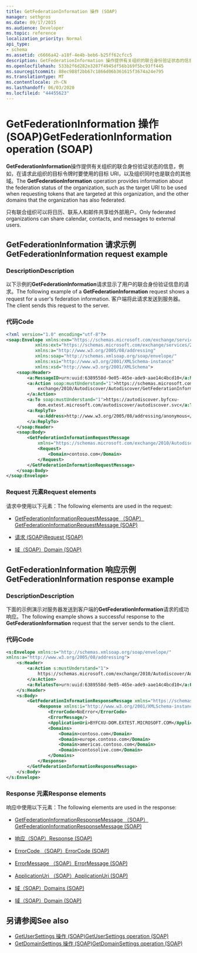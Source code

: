 ```yaml
---
title: GetFederationInformation 操作 (SOAP)
manager: sethgros
ms.date: 09/17/2015
ms.audience: Developer
ms.topic: reference
localization_priority: Normal
api_type:
- schema
ms.assetid: c6666a42-a18f-4e4b-beb6-b25ff62cfcc5
description: GetFederationInformation 操作提供有关组织的联合身份验证状态的信息，例如，在请求此组织的目标令牌时要使用的目标 URI，以及组织同时也是联合的其他域。
ms.openlocfilehash: 533b2f6d282e3287f4945df56b169f5bc93ff445
ms.sourcegitcommit: 88ec988f2bb67c1866d06b361615f3674a24e795
ms.translationtype: MT
ms.contentlocale: zh-CN
ms.lasthandoff: 06/03/2020
ms.locfileid: "44455623"
---
```

# <a name="getfederationinformation-operation-soap"></a><span data-ttu-id="bd961-103">GetFederationInformation 操作 (SOAP)</span><span class="sxs-lookup"><span data-stu-id="bd961-103">GetFederationInformation operation (SOAP)</span></span>

<span data-ttu-id="bd961-104">**GetFederationInformation**操作提供有关组织的联合身份验证状态的信息，例如，在请求此组织的目标令牌时要使用的目标 URI，以及组织同时也是联合的其他域。</span><span class="sxs-lookup"><span data-stu-id="bd961-104">The **GetFederationInformation** operation provides information about the federation status of the organization, such as the target URI to be used when requesting tokens that are targeted at this organization, and the other domains that the organization has also federated.</span></span> 
  
<span data-ttu-id="bd961-105">只有联合组织可以将日历、联系人和邮件共享给外部用户。</span><span class="sxs-lookup"><span data-stu-id="bd961-105">Only federated organizations can share calendar, contacts, and messages to external users.</span></span>
  
## <a name="getfederationinformation-request-example"></a><span data-ttu-id="bd961-106">GetFederationInformation 请求示例</span><span class="sxs-lookup"><span data-stu-id="bd961-106">GetFederationInformation request example</span></span>

### <a name="description"></a><span data-ttu-id="bd961-107">Description</span><span class="sxs-lookup"><span data-stu-id="bd961-107">Description</span></span>

<span data-ttu-id="bd961-108">以下示例的**GetFederationInformation**请求显示了用户的联合身份验证信息的请求。</span><span class="sxs-lookup"><span data-stu-id="bd961-108">The following example of a **GetFederationInformation** request shows a request for a user's federation information.</span></span> <span data-ttu-id="bd961-109">客户端将此请求发送到服务器。</span><span class="sxs-lookup"><span data-stu-id="bd961-109">The client sends this request to the server.</span></span> 
  
### <a name="code"></a><span data-ttu-id="bd961-110">代码</span><span class="sxs-lookup"><span data-stu-id="bd961-110">Code</span></span>

```XML
<?xml version="1.0" encoding="utf-8"?> 
<soap:Envelope xmlns:exm="https://schemas.microsoft.com/exchange/services/2006/messages"
           xmlns:ext="https://schemas.microsoft.com/exchange/services/2006/types"
           xmlns:a="http://www.w3.org/2005/08/addressing"
           xmlns:soap="http://schemas.xmlsoap.org/soap/envelope/"
           xmlns:xsi="http://www.w3.org/2001/XMLSchema-instance" 
           xmlns:xsd="http://www.w3.org/2001/XMLSchema"> 
    <soap:Header> 
        <a:MessageID>urn:uuid:6389558d-9e05-465e-ade9-aae14c4bcd10</a:MessageID> 
        <a:Action soap:mustUnderstand="1">https://schemas.microsoft.com/
            exchange/2010/Autodiscover/Autodiscover/GetFederationInformation
        </a:Action> 
        <a:To soap:mustUnderstand="1">https://autodiscover.byfcxu-
            dom.extest.microsoft.com/autodiscover/autodiscover.svc</a:To> 
        <a:ReplyTo>
            <a:Address>http://www.w3.org/2005/08/addressing/anonymous</a:Address> 
        </a:ReplyTo> 
    </soap:Header> 
    <soap:Body> 
        <GetFederationInformationRequestMessage 
            xmlns="https://schemas.microsoft.com/exchange/2010/Autodiscover"> 
            <Request> 
                <Domain>contoso.com</Domain> 
            </Request> 
        </GetFederationInformationRequestMessage>
    </soap:Body> 
</soap:Envelope>
```

### <a name="request-elements"></a><span data-ttu-id="bd961-111">Request 元素</span><span class="sxs-lookup"><span data-stu-id="bd961-111">Request elements</span></span>

<span data-ttu-id="bd961-112">请求中使用以下元素：</span><span class="sxs-lookup"><span data-stu-id="bd961-112">The following elements are used in the request:</span></span>
  
- [<span data-ttu-id="bd961-113">GetFederationInformationRequestMessage （SOAP）</span><span class="sxs-lookup"><span data-stu-id="bd961-113">GetFederationInformationRequestMessage (SOAP)</span></span>](getfederationinformationrequestmessage-soap.md)
    
- [<span data-ttu-id="bd961-114">请求 (SOAP)</span><span class="sxs-lookup"><span data-stu-id="bd961-114">Request (SOAP)</span></span>](request-soap.md)
    
- [<span data-ttu-id="bd961-115">域（SOAP）</span><span class="sxs-lookup"><span data-stu-id="bd961-115">Domain (SOAP)</span></span>](domain-soap.md)
    
## <a name="getfederationinformation-response-example"></a><span data-ttu-id="bd961-116">GetFederationInformation 响应示例</span><span class="sxs-lookup"><span data-stu-id="bd961-116">GetFederationInformation response example</span></span>

### <a name="description"></a><span data-ttu-id="bd961-117">Description</span><span class="sxs-lookup"><span data-stu-id="bd961-117">Description</span></span>

<span data-ttu-id="bd961-118">下面的示例演示对服务器发送到客户端的**GetFederationInformation**请求的成功响应。</span><span class="sxs-lookup"><span data-stu-id="bd961-118">The following example shows a successful response to the **GetFederationInformation** request that the server sends to the client.</span></span> 
  
### <a name="code"></a><span data-ttu-id="bd961-119">代码</span><span class="sxs-lookup"><span data-stu-id="bd961-119">Code</span></span>

```XML
<s:Envelope xmlns:s="http://schemas.xmlsoap.org/soap/envelope/" 
xmlns:a="http://www.w3.org/2005/08/addressing"> 
    <s:Header> 
        <a:Action s:mustUnderstand="1">
            https://schemas.microsoft.com/exchange/2010/Autodiscover/Autodiscover/GetFederationInformationResponse
        </a:Action> 
        <a:RelatesTo>urn:uuid:6389558d-9e05-465e-ade9-aae14c4bcd10</a:RelatesTo> 
    </s:Header> 
    <s:Body> 
        <GetFederationInformationResponseMessage xmlns="https://schemas.microsoft.com/exchange/2010/Autodiscover"> 
            <Response xmlns:i="http://www.w3.org/2001/XMLSchema-instance"> 
                <ErrorCode>NoError</ErrorCode> 
                <ErrorMessage/> 
                <ApplicationUri>BYFCXU-DOM.EXTEST.MICROSOFT.COM</ApplicationUri> 
                <Domains> 
                    <Domain>contoso.com</Domain> 
                    <Domain>europe.contoso.com</Domain> 
                    <Domain>americas.contoso.com</Domain> 
                    <Domain>contosolive.com</Domain> 
                </Domains> 
            </Response> 
        </GetFederationInformationResponseMessage> 
    </s:Body> 
</s:Envelope>
```

### <a name="response-elements"></a><span data-ttu-id="bd961-120">Response 元素</span><span class="sxs-lookup"><span data-stu-id="bd961-120">Response elements</span></span>

<span data-ttu-id="bd961-121">响应中使用以下元素：</span><span class="sxs-lookup"><span data-stu-id="bd961-121">The following elements are used in the response:</span></span>
  
- [<span data-ttu-id="bd961-122">GetFederationInformationResponseMessage （SOAP）</span><span class="sxs-lookup"><span data-stu-id="bd961-122">GetFederationInformationResponseMessage (SOAP)</span></span>](getfederationinformationresponsemessage-soap.md)
    
- [<span data-ttu-id="bd961-123">响应（SOAP）</span><span class="sxs-lookup"><span data-stu-id="bd961-123">Response (SOAP)</span></span>](response-soap.md)
    
- [<span data-ttu-id="bd961-124">ErrorCode （SOAP）</span><span class="sxs-lookup"><span data-stu-id="bd961-124">ErrorCode (SOAP)</span></span>](errorcode-soap.md)
    
- [<span data-ttu-id="bd961-125">ErrorMessage （SOAP）</span><span class="sxs-lookup"><span data-stu-id="bd961-125">ErrorMessage (SOAP)</span></span>](errormessage-soap.md)
    
- [<span data-ttu-id="bd961-126">ApplicationUri （SOAP）</span><span class="sxs-lookup"><span data-stu-id="bd961-126">ApplicationUri (SOAP)</span></span>](applicationuri-soap.md)
    
- [<span data-ttu-id="bd961-127">域（SOAP）</span><span class="sxs-lookup"><span data-stu-id="bd961-127">Domains (SOAP)</span></span>](domains-soap.md)
    
- [<span data-ttu-id="bd961-128">域（SOAP）</span><span class="sxs-lookup"><span data-stu-id="bd961-128">Domain (SOAP)</span></span>](domain-soap.md)
    
## <a name="see-also"></a><span data-ttu-id="bd961-129">另请参阅</span><span class="sxs-lookup"><span data-stu-id="bd961-129">See also</span></span>

- [<span data-ttu-id="bd961-130">GetUserSettings 操作 (SOAP)</span><span class="sxs-lookup"><span data-stu-id="bd961-130">GetUserSettings operation (SOAP)</span></span>](getusersettings-operation-soap.md)
- [<span data-ttu-id="bd961-131">GetDomainSettings 操作 (SOAP)</span><span class="sxs-lookup"><span data-stu-id="bd961-131">GetDomainSettings operation (SOAP)</span></span>](getdomainsettings-operation-soap.md)

